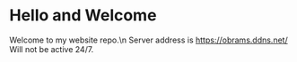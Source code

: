 # Hello and Welcome
Welcome to my website repo.\n
Server address is https://obrams.ddns.net/
Will not be active 24/7.